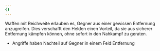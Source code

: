 ```yaml
---
{}
---
```

Waffen mit Reichweite erlauben es, Gegner aus einer gewissen Entfernung anzugreifen. Dies verschafft den Helden einen Vorteil, da sie aus sicherer Entfernung kämpfen können, ohne sofort in den Nahkampf zu geraten.  
  
- Angriffe haben Nachteil auf Gegner in einem Feld Entfernung